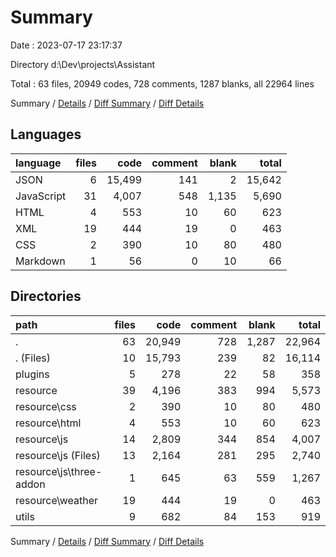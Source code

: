 # Summary

Date : 2023-07-17 23:17:37

Directory d:\\Dev\\projects\\Assistant

Total : 63 files,  20949 codes, 728 comments, 1287 blanks, all 22964 lines

Summary / [Details](details.md) / [Diff Summary](diff.md) / [Diff Details](diff-details.md)

## Languages
| language | files | code | comment | blank | total |
| :--- | ---: | ---: | ---: | ---: | ---: |
| JSON | 6 | 15,499 | 141 | 2 | 15,642 |
| JavaScript | 31 | 4,007 | 548 | 1,135 | 5,690 |
| HTML | 4 | 553 | 10 | 60 | 623 |
| XML | 19 | 444 | 19 | 0 | 463 |
| CSS | 2 | 390 | 10 | 80 | 480 |
| Markdown | 1 | 56 | 0 | 10 | 66 |

## Directories
| path | files | code | comment | blank | total |
| :--- | ---: | ---: | ---: | ---: | ---: |
| . | 63 | 20,949 | 728 | 1,287 | 22,964 |
| . (Files) | 10 | 15,793 | 239 | 82 | 16,114 |
| plugins | 5 | 278 | 22 | 58 | 358 |
| resource | 39 | 4,196 | 383 | 994 | 5,573 |
| resource\\css | 2 | 390 | 10 | 80 | 480 |
| resource\\html | 4 | 553 | 10 | 60 | 623 |
| resource\\js | 14 | 2,809 | 344 | 854 | 4,007 |
| resource\\js (Files) | 13 | 2,164 | 281 | 295 | 2,740 |
| resource\\js\\three-addon | 1 | 645 | 63 | 559 | 1,267 |
| resource\\weather | 19 | 444 | 19 | 0 | 463 |
| utils | 9 | 682 | 84 | 153 | 919 |

Summary / [Details](details.md) / [Diff Summary](diff.md) / [Diff Details](diff-details.md)